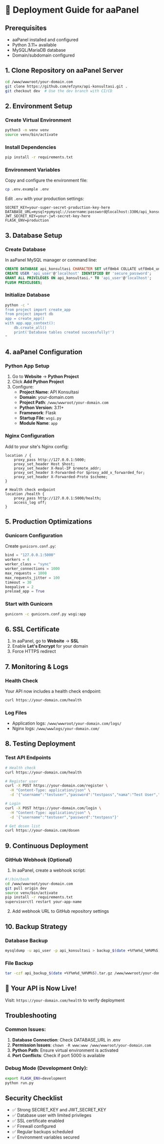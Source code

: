 # 🚀 Deployment Guide for aaPanel

## Prerequisites
- aaPanel installed and configured
- Python 3.11+ available
- MySQL/MariaDB database
- Domain/subdomain configured

## 1. Clone Repository on aaPanel Server

```bash
cd /www/wwwroot/your-domain.com
git clone https://github.com/efzynx/api-konsultasi.git .
git checkout dev  # Use the dev branch with CI/CD
```

## 2. Environment Setup

### Create Virtual Environment
```bash
python3 -m venv venv
source venv/bin/activate
```

### Install Dependencies
```bash
pip install -r requirements.txt
```

### Environment Variables
Copy and configure the environment file:
```bash
cp .env.example .env
```

Edit `.env` with your production settings:
```env
SECRET_KEY=your-super-secret-production-key-here
DATABASE_URL=mysql+pymysql://username:password@localhost:3306/api_konsultasi
JWT_SECRET_KEY=your-jwt-secret-key-here
FLASK_ENV=production
```

## 3. Database Setup

### Create Database
In aaPanel MySQL manager or command line:
```sql
CREATE DATABASE api_konsultasi CHARACTER SET utf8mb4 COLLATE utf8mb4_unicode_ci;
CREATE USER 'api_user'@'localhost' IDENTIFIED BY 'secure_password';
GRANT ALL PRIVILEGES ON api_konsultasi.* TO 'api_user'@'localhost';
FLUSH PRIVILEGES;
```

### Initialize Database
```bash
python -c "
from project import create_app
from project import db
app = create_app()
with app.app_context():
    db.create_all()
    print('Database tables created successfully!')
"
```

## 4. aaPanel Configuration

### Python App Setup
1. Go to **Website** → **Python Project**
2. Click **Add Python Project**
3. Configure:
   - **Project Name**: API Konsultasi
   - **Domain**: your-domain.com
   - **Project Path**: `/www/wwwroot/your-domain.com`
   - **Python Version**: 3.11+
   - **Framework**: Flask
   - **Startup File**: `wsgi.py`
   - **Module Name**: `app`

### Nginx Configuration
Add to your site's Nginx config:
```nginx
location / {
    proxy_pass http://127.0.0.1:5000;
    proxy_set_header Host $host;
    proxy_set_header X-Real-IP $remote_addr;
    proxy_set_header X-Forwarded-For $proxy_add_x_forwarded_for;
    proxy_set_header X-Forwarded-Proto $scheme;
}

# Health check endpoint
location /health {
    proxy_pass http://127.0.0.1:5000/health;
    access_log off;
}
```

## 5. Production Optimizations

### Gunicorn Configuration
Create `gunicorn.conf.py`:
```python
bind = "127.0.0.1:5000"
workers = 4
worker_class = "sync"
worker_connections = 1000
max_requests = 1000
max_requests_jitter = 100
timeout = 30
keepalive = 2
preload_app = True
```

### Start with Gunicorn
```bash
gunicorn -c gunicorn.conf.py wsgi:app
```

## 6. SSL Certificate
1. In aaPanel, go to **Website** → **SSL**
2. Enable **Let's Encrypt** for your domain
3. Force HTTPS redirect

## 7. Monitoring & Logs

### Health Check
Your API now includes a health check endpoint:
```bash
curl https://your-domain.com/health
```

### Log Files
- Application logs: `/www/wwwroot/your-domain.com/logs/`
- Nginx logs: `/www/wwwlogs/your-domain.com/`

## 8. Testing Deployment

### Test API Endpoints
```bash
# Health check
curl https://your-domain.com/health

# Register user
curl -X POST https://your-domain.com/register \
  -H "Content-Type: application/json" \
  -d '{"username":"testuser","password":"testpass","nama":"Test User","nim":"123456","role":"mahasiswa"}'

# Login
curl -X POST https://your-domain.com/login \
  -H "Content-Type: application/json" \
  -d '{"username":"testuser","password":"testpass"}'

# Get dosen list
curl https://your-domain.com/dosen
```

## 9. Continuous Deployment

### GitHub Webhook (Optional)
1. In aaPanel, create a webhook script:
```bash
#!/bin/bash
cd /www/wwwroot/your-domain.com
git pull origin dev
source venv/bin/activate
pip install -r requirements.txt
supervisorctl restart your-app-name
```

2. Add webhook URL to GitHub repository settings

## 10. Backup Strategy

### Database Backup
```bash
mysqldump -u api_user -p api_konsultasi > backup_$(date +%Y%m%d_%H%M%S).sql
```

### File Backup
```bash
tar -czf api_backup_$(date +%Y%m%d_%H%M%S).tar.gz /www/wwwroot/your-domain.com
```

## 🎉 Your API is Now Live!

Visit: `https://your-domain.com/health` to verify deployment

## Troubleshooting

### Common Issues:
1. **Database Connection**: Check DATABASE_URL in .env
2. **Permission Issues**: `chown -R www:www /www/wwwroot/your-domain.com`
3. **Python Path**: Ensure virtual environment is activated
4. **Port Conflicts**: Check if port 5000 is available

### Debug Mode (Development Only):
```bash
export FLASK_ENV=development
python run.py
```

## Security Checklist
- ✅ Strong SECRET_KEY and JWT_SECRET_KEY
- ✅ Database user with limited privileges
- ✅ SSL certificate enabled
- ✅ Firewall configured
- ✅ Regular backups scheduled
- ✅ Environment variables secured
